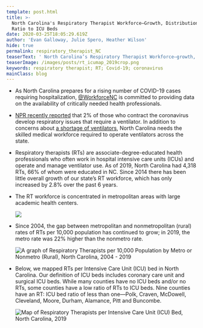 ```yaml
---
template: post.html
title: >-
  North Carolina's Respiratory Therapist Workforce—Growth, Distribution and
  Ratio to ICU Beds  
date: 2020-03-25T18:05:29.619Z
author: 'Evan Galloway, Julie Spero, Heather Wilson'
hide: true
permalink: respiratory_therapist_NC
teaserText: ' North Carolina’s Respiratory Therapist Workforce—growth, distribution and ratio to ICU beds  '
teaserImage: /images/posts/rt_icumap_2019crop.png
keywords: respiratory therapist; RT; Covid-19; coronavirus
mainClass: blog
---
```

* As North Carolina prepares for a rising number of COVID-19 cases requiring hospitalization, [@WorkforceNC](https://twitter.com/WorkforceNC) is committed to providing data on the availability of critically needed health professionals.  
* [NPR recently reported](https://www.npr.org/2020/03/19/818192507/are-there-enough-skilled-medical-workers-to-run-ventilators) that 2% of those who contract the coronavirus develop respiratory issues that require a ventilator.  In addition to concerns about [a shortage of ventilators](https://www.nytimes.com/2020/03/18/business/coronavirus-ventilator-shortage.html), North Carolina needs the skilled medical workforce required to operate ventilators across the state.
* Respiratory therapists (RTs) are associate-degree-educated health professionals who often work in hospital intensive care units (ICUs) and operate and manage ventilator use. As of 2019, North Carolina had 4,318 RTs, 66% of whom were educated in NC. Since 2014 there has been little overall growth of our state’s RT workforce, which has only increased by 2.8% over the past 6 years. 
* The RT workforce is concentrated in metropolitan areas with large academic health centers. 

  ![](/images/posts/rt_map_2019_histo.png)
* Since 2004, the gap between metropolitan and nonmetropolitan (rural) rates of RTs per 10,000 population has continued to grow; in 2019, the metro rate was 22% higher than the nonmetro rate. 

  ![A graph of Respiratory Therapists per 10,000 Population by Metro or Nonmetro (Rural), North Carolina, 2004 - 2019](/images/posts/rt_metro_2019.png "A graph of Respiratory Therapists per 10,000 Population by Metro or Nonmetro (Rural), North Carolina, 2004 - 2019")
* Below, we mapped RTs per Intensive Care Unit (ICU) bed in North Carolina. Our definition of ICU beds includes coronary care unit and surgical ICU beds. While many counties have no ICU beds and/or no RTs, some counties have a low ratio of RTs to ICU beds. Nine counties have an RT: ICU bed ratio of less than one—Polk, Craven, McDowell, Cleveland, Moore, Durham, Alamance, Pitt and Buncombe. 

  ![Map of Respiratory Therapists per Intensive Care Unit (ICU) Bed, North Carolina, 2019](/images/posts/rt_icumap_2019.png "Respiratory Therapists per Intensive Care Unit (ICU) Bed, North Carolina, 2019")